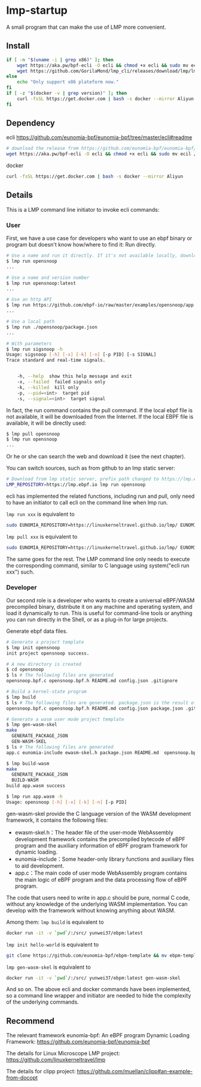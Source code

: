 # lmp-startup

A small program that can make the use of LMP more convenient.

## Install

```bash
if [ -n "$(uname -i | grep x86)" ]; then
	wget https://aka.pw/bpf-ecli -O ecli && chmod +x ecli && sudo mv ecil /usr/bin
	wget https://github.com/GorilaMond/lmp_cli/releases/download/lmp/lmp -O lmp && chmod +x lmp && sudo mv lmp /usr/bin
else
	echo "Only support x86 plateform now."
fi
if [ -z "$(docker -v | grep version)" ]; then
	curl -fsSL https://get.docker.com | bash -s docker --mirror Aliyun
fi
```

## Dependency

ecli https://github.com/eunomia-bpf/eunomia-bpf/tree/master/ecli#readme
```bash
# download the release from https://github.com/eunomia-bpf/eunomia-bpf/releases/latest/download/ecli
wget https://aka.pw/bpf-ecli -O ecli && chmod +x ecli && sudo mv ecil /usr/bin
```
docker
```bash
curl -fsSL https://get.docker.com | bash -s docker --mirror Aliyun
```

## Details

This is a LMP command line initiator to invoke ecli commands:

### User

First, we have a use case for developers who want to use an ebpf binary or program but doesn't know how/where to find it:
Run directly.

```bash
# Use a name and run it directly. If it's not available locally, download it from the corresponding repo on the web
$ lmp run opensnoop
...

# Use a name and version number
$ lmp run opensnoop:latest
...

# Use an http API
$ lmp run https://github.com/ebpf-io/raw/master/examples/opensnoop/app.wasm
...

# Use a local path
$ lmp run ./opensnoop/package.json
...

# With parameters
$ lmp run sigsnoop -h
Usage: sigsnoop [-h] [-x] [-k] [-n] [-p PID] [-s SIGNAL]
Trace standard and real-time signals.


    -h, --help  show this help message and exit
    -x, --failed  failed signals only
    -k, --killed  kill only
    -p, --pid=<int>  target pid
    -s, --signal=<int>  target signal
```

In fact, the run command contains the pull command. If the local ebpf file is not available, it will be downloaded from the Internet. If the local EBPF file is available, it will be directly used:

```bash
$ lmp pull opensnoop
$ lmp run opensnoop
...
```

Or he or she can search the web and download it (see the next chapter).

You can switch sources, such as from github to an lmp static server:

```bash
# Download from lmp static server, prefix path changed to https://lmp.ebpf.io
LMP_REPOSITORY=https://lmp.ebpf.io lmp run opensnoop
```

ecli has implemented the related functions, including run and pull, only need to have an initiator to call ecli on the command line when lmp run.

``lmp run xxx`` is equivalent to
```bash
sudo EUNOMIA_REPOSITORY=https://linuxkerneltravel.github.io/lmp/ EUNOMIA_HOME=/home/ubuntu/.lmp/ ./ecli run xxx
```
``lmp pull xxx`` is equivalent to
```bash
sudo EUNOMIA_REPOSITORY=https://linuxkerneltravel.github.io/lmp/ EUNOMIA_HOME=/home/ubuntu/.lmp/ ./ecli pull xxx
```

The same goes for the rest. The LMP command line only needs to execute the corresponding command, similar to C language using system("ecli run xxx") such.

### Developer

Our second role is a developer who wants to create a universal eBPF/WASM precompiled binary, distribute it on any machine and operating system, and load it dynamically to run. This is useful for command-line tools or anything you can run directly in the Shell, or as a plug-in for large projects.

Generate ebpf data files.

```bash
# Generate a project template
$ lmp init opensnoop
init project opensnoop success.

# A new directory is created
$ cd opensnoop
$ ls # The following files are generated
opensnoop.bpf.c opensnoop.bpf.h README.md config.json .gitignore

# Build a kernel-state program
$ lmp build
$ ls # The following files are generated. package.json is the result of compilation
opensnoop.bpf.c opensnoop.bpf.h README.md config.json package.json .gitignore

# Generate a wasm user mode project template
$ lmp gen-wasm-skel
make
  GENERATE_PACKAGE_JSON
  GEN-WASM-SKEL
$ ls # The following files are generated
app.c eunomia-include ewasm-skel.h package.json README.md  opensnoop.bpf.c  opensnoop.bpf.h

$ lmp build-wasm
make
  GENERATE_PACKAGE_JSON
  BUILD-WASM
build app.wasm success

$ lmp run app.wasm -h
Usage: opensnoop [-h] [-x] [-k] [-n] [-p PID]
```

gen-wasm-skel provide the C language version of the WASM development framework, it contains the following files:

- ewasm-skel.h：The header file of the user-mode WebAssembly development framework contains the precompiled bytecode of eBPF program and the auxiliary information of eBPF program framework for dynamic loading.
- eunomia-include：Some header-only library functions and auxiliary files to aid development.
- app.c：The main code of user mode WebAssembly program contains the main logic of eBPF program and the data processing flow of eBPF program.

The code that users need to write in app.c should be pure, normal C code, without any knowledge of the underlying WASM implementation. You can develop with the framework without knowing anything about WASM.

Among them:
``lmp build`` is equivalent to
```bash
docker run -it -v `pwd`/:/src/ yunwei37/ebpm:latest 
```
``lmp init hello-world`` is equivalent to
```bash
git clone https://github.com/eunomia-bpf/ebpm-template && mv ebpm-template hello-world
```
``lmp gen-wasm-skel`` is equivalent to
```bash
docker run -it -v `pwd`/:/src/ yunwei37/ebpm:latest gen-wasm-skel
```
And so on. The above ecli and docker commands have been implemented, so a command line wrapper and initiator are needed to hide the complexity of the underlying commands.

## Recommend

The relevant framework eunomia-bpf: An eBPF program Dynamic Loading Framework: https://github.com/eunomia-bpf/eunomia-bpf

The details for Linux Microscope LMP project: https://github.com/linuxkerneltravel/lmp

The details for clipp project: https://github.com/muellan/clipp#an-example-from-docopt
